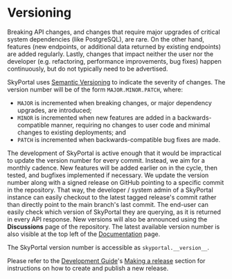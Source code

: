 # Versioning

Breaking API changes, and changes that require major upgrades of critical system dependencies (like PostgreSQL), are rare. On the other hand, features (new endpoints, or additional data returned by existing endpoints) are added regularly. Lastly, changes that impact neither the user nor the developer (e.g. refactoring, performance improvements, bug fixes) happen continuously, but do not typically need to be advertised.

SkyPortal uses [Semantic Versioning](https://semver.org/) to indicate the severity of changes. The version number will be of the form `MAJOR.MINOR.PATCH`, where:

- `MAJOR` is incremented when breaking changes, or major dependency upgrades, are introduced;
- `MINOR` is incremented when new features are added in a backwards-compatible manner, requiring no changes to user code and minimal changes to existing deployments; and
- `PATCH` is incremented when backwards-compatible bug fixes are made.

The development of SkyPortal is active enough that it would be impractical to update the version number for every commit. Instead, we aim for a monthly cadence. New features will be added earlier on in the cycle, then tested, and bugfixes implemented if necessary. We update the version number along with a signed release on GitHub pointing to a specific commit in the repository. That way, the developer / system admin of a SkyPortal instance can easily checkout to the latest tagged release's commit rather than directly point to the main branch's last commit. The end-user can easily check which version of SkyPortal they are querying, as it is returned in every API response. New versions will also be announced using the **Discussions** page of the repository. The latest available version number is also visible at the top left of the [Documentation](https://skyportal.io/docs) page.

The SkyPortal version number is accessible as `skyportal.__version__`.

Please refer to the [Development Guide](dev)'s [Making a release](dev.html#making-a-release) section for instructions on how to create and publish a new release.
